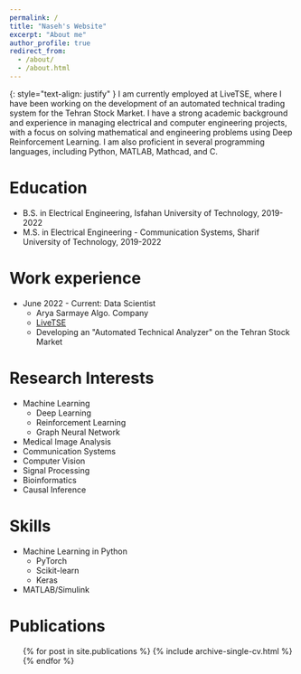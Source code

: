 ```yaml
---
permalink: /
title: "Naseh's Website"
excerpt: "About me"
author_profile: true
redirect_from: 
  - /about/
  - /about.html
---
```

{: style="text-align: justify" }
I am currently employed at LiveTSE, where I have been working on the development of an automated technical trading system for the Tehran Stock Market. I have a strong academic background and experience in managing electrical and computer engineering projects, with a focus on solving mathematical and engineering problems using Deep Reinforcement Learning. I am also proficient in several programming languages, including Python, MATLAB, Mathcad, and C.

Education
======
* B.S. in Electrical Engineering, Isfahan University of Technology, 2019-2022
* M.S. in Electrical Engineering - Communication Systems, Sharif University of Technology, 2019-2022

Work experience
======
* June 2022 - Current: Data Scientist
  * Arya Sarmaye Algo. Company
  * [LiveTSE](https://livetse.ir/)
  * Developing an "Automated Technical Analyzer" on the Tehran Stock Market
 
 Research Interests
======
* Machine Learning
  * Deep Learning
  * Reinforcement Learning
  * Graph Neural Network
* Medical Image Analysis
* Communication Systems
* Computer Vision
* Signal Processing
* Bioinformatics
* Causal Inference
  
Skills
======
* Machine Learning in Python
  * PyTorch
  * Scikit-learn
  * Keras
* MATLAB/Simulink


Publications
======
  <ul>{% for post in site.publications %}
    {% include archive-single-cv.html %}
  {% endfor %}</ul>

